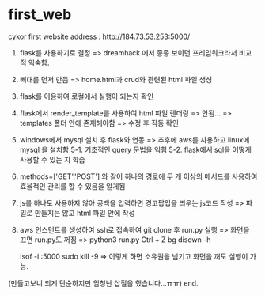 # first_web
cykor first website
address : http://184.73.53.253:5000/

1. flask를 사용하기로 결정 => dreamhack 에서 종종 보이던 프레임워크라서 비교적 익숙함.
2. 뼈대를 먼저 만듬 => home.html과 crud와 관련된 html 파일 생성
3. flask를 이용하여 로컬에서 실행이 되는지 확인
4. flask에서 render_template를 사용하여 html 파일 렌더링 => 안됨... => templates 폴더 안에 존재해야함 => 수정 후 작동 확인
5. windows에서 mysql 설치 후 flask와 연동 => 추후에 aws를 사용하고 linux에 mysql 을 설치함
  5-1. 기초적인 query 문법을 익힘
  5-2. flask에서 sql을 어떻게 사용할 수 있는 지 학습
6. methods=['GET','POST'] 와 같이 하나의 경로에 두 개 이상의 메서드를 사용하여 효율적인 관리를 할 수 있음을 알게됨
7. js를 하나도 사용하지 않아 공백을 입력하면 경고팝업을 띄우는 js코드 작성 => 파일로 만들지는 않고 html 파일 안에 작성
8. aws 인스턴트를 생성하여 ssh로 접속하여 git clone 후 run.py 실행 => 화면을 끄면 run.py도 꺼짐
  => python3 run.py
     Ctrl + Z
     bg
     disown -h

     lsof -i :5000
     sudo kill -9 <PID>
  => 이렇게 하면 소유권을 넘기고 화면을 꺼도 실행이 가능.
  
(만들고보니 되게 단순하지만 엄청난 삽질을 했습니다...ㅠㅠ)
end.
